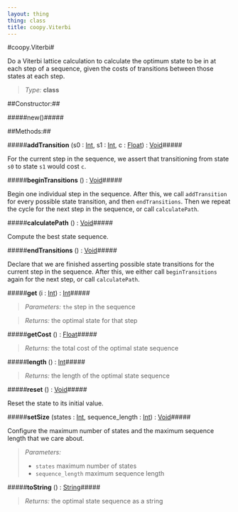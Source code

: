 ```yaml
---
layout: thing
thing: class
title: coopy.Viterbi
---
```

#coopy.Viterbi#


Do a Viterbi lattice calculation to calculate the optimum state 
to be in at each step of a sequence, given the costs of 
transitions between those states at each step.




> *Type:* **class**



##Constructor:##

#####new()#####



##Methods:##


#####**addTransition** (s0 : <a href="../Int.html" class="type">Int</a>, s1 : <a href="../Int.html" class="type">Int</a>, c : <a href="../Float.html" class="type">Float</a>) : <a href="../Void.html" class="type">Void</a>#####


For the current step in the sequence, we assert that
transitioning from state `s0` to state `s1` would cost `c`.












#####**beginTransitions** () : <a href="../Void.html" class="type">Void</a>#####


Begin one individual step in the sequence.
After this, we call `addTransition` for every possible state
transition, and then `endTransitions`.
Then we repeat the cycle for the next step in the sequence,
or call `calculatePath`.












#####**calculatePath** () : <a href="../Void.html" class="type">Void</a>#####


Compute the best state sequence.












#####**endTransitions** () : <a href="../Void.html" class="type">Void</a>#####


Declare that we are finished asserting possible state transitions
for the current step in the sequence.  After this, we either
call `beginTransitions` again for the next step, or call
`calculatePath`.












#####**get** (i : <a href="../Int.html" class="type">Int</a>) : <a href="../Int.html" class="type">Int</a>#####



> *Parameters:*  `the` step in the sequence


> *Returns:*  the optimal state for that step








#####**getCost** () : <a href="../Float.html" class="type">Float</a>#####




> *Returns:*  the total cost of the optimal state sequence








#####**length** () : <a href="../Int.html" class="type">Int</a>#####




> *Returns:*  the length of the optimal state sequence








#####**reset** () : <a href="../Void.html" class="type">Void</a>#####


Reset the state to its initial value.












#####**setSize** (states : <a href="../Int.html" class="type">Int</a>, sequence_length : <a href="../Int.html" class="type">Int</a>) : <a href="../Void.html" class="type">Void</a>#####


Configure the maximum number of states and the maximum sequence
length that we care about.



> *Parameters:*
>
>   * `states` maximum number of states
>   * `sequence_length` maximum sequence length








#####**toString** () : <a href="../String.html" class="type">String</a>#####




> *Returns:*  the optimal state sequence as a string








